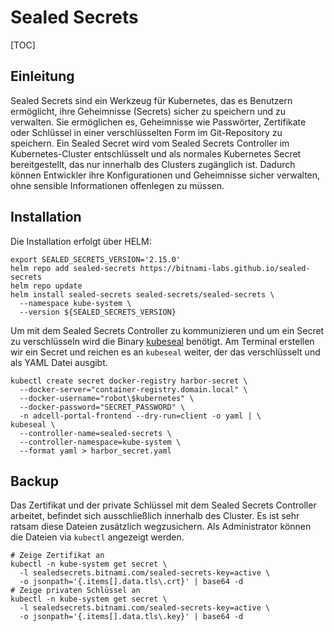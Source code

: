 # Sealed Secrets

[TOC]

## Einleitung
Sealed Secrets sind ein Werkzeug für Kubernetes, das es Benutzern ermöglicht, ihre Geheimnisse (Secrets) sicher 
zu speichern und zu verwalten. Sie ermöglichen es, Geheimnisse wie Passwörter, Zertifikate oder Schlüssel in 
einer verschlüsselten Form im Git-Repository zu speichern. Ein Sealed Secret wird vom Sealed Secrets Controller 
im Kubernetes-Cluster entschlüsselt und als normales Kubernetes Secret bereitgestellt, das nur innerhalb des Clusters zugänglich ist. 
Dadurch können Entwickler ihre Konfigurationen und Geheimnisse sicher verwalten, ohne sensible Informationen offenlegen zu müssen.

## Installation
Die Installation erfolgt über HELM:

```shell
export SEALED_SECRETS_VERSION='2.15.0'
helm repo add sealed-secrets https://bitnami-labs.github.io/sealed-secrets
helm repo update
helm install sealed-secrets sealed-secrets/sealed-secrets \
  --namespace kube-system \
  --version ${SEALED_SECRETS_VERSION}
```

Um mit dem Sealed Secrets Controller zu kommunizieren und um ein Secret zu verschlüsseln wird die Binary
[kubeseal](https://github.com/bitnami-labs/sealed-secrets/releases/) benötigt. Am Terminal erstellen wir ein Secret
und reichen es an `kubeseal` weiter, der das verschlüsselt und als YAML Datei ausgibt.

```shell
kubectl create secret docker-registry harbor-secret \
  --docker-server="container-registry.domain.local" \
  --docker-username="robot\$kubernetes" \
  --docker-password="SECRET_PASSWORD" \
  -n adcell-portal-frontend --dry-run=client -o yaml | \
kubeseal \
  --controller-name=sealed-secrets \
  --controller-namespace=kube-system \
  --format yaml > harbor_secret.yaml
```

## Backup
Das Zertifikat und der private Schlüssel mit dem  Sealed Secrets Controller arbeitet, befindet sich ausschließlich
innerhalb des Cluster. Es ist sehr ratsam diese Dateien zusätzlich wegzusichern. Als Administrator können
die Dateien via `kubectl` angezeigt werden.

```shell
# Zeige Zertifikat an
kubectl -n kube-system get secret \
  -l sealedsecrets.bitnami.com/sealed-secrets-key=active \
  -o jsonpath='{.items[].data.tls\.crt}' | base64 -d
# Zeige privaten Schlüssel an
kubectl -n kube-system get secret \
  -l sealedsecrets.bitnami.com/sealed-secrets-key=active \
  -o jsonpath='{.items[].data.tls\.key}' | base64 -d
```